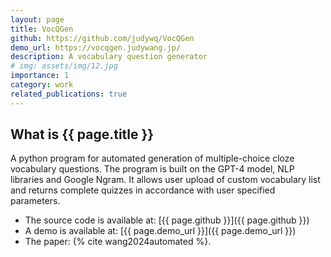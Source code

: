 ```yaml
---
layout: page
title: VocQGen
github: https://github.com/judywq/VocQGen
demo_url: https://vocqgen.judywang.jp/
description: A vocabulary question generator
# img: assets/img/12.jpg
importance: 1
category: work
related_publications: true
---
```


## What is {{ page.title }}

A python program for automated generation of multiple-choice cloze vocabulary questions. 
The program is built on the GPT-4 model, NLP libraries and Google Ngram. 
It allows user upload of custom vocabulary list and returns complete quizzes in accordance with user specified parameters. 

- The source code is available at: [{{ page.github }}]({{ page.github }})
- A demo is available at: [{{ page.demo_url }}]({{ page.demo_url }})
- The paper: {% cite wang2024automated %}.
